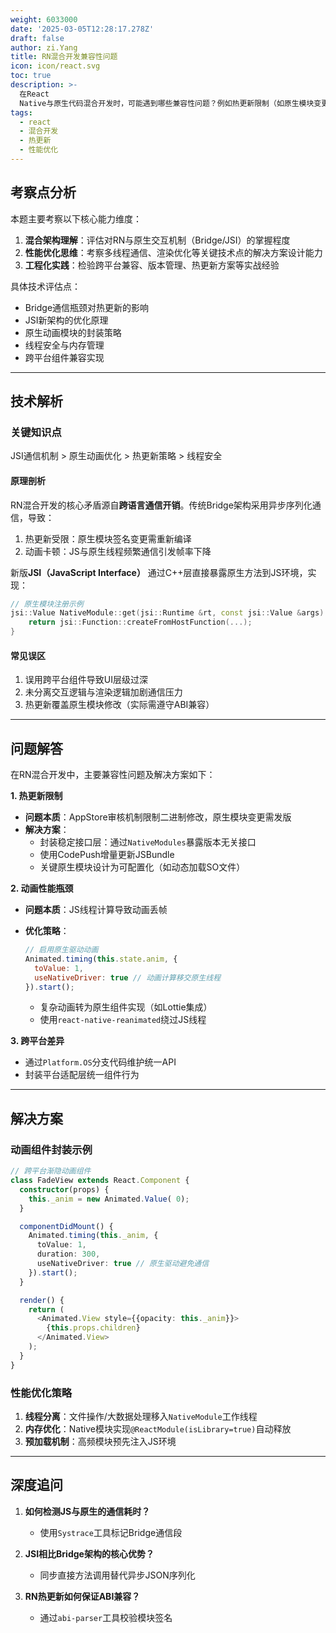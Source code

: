 ```yaml
---
weight: 6033000
date: '2025-03-05T12:28:17.278Z'
draft: false
author: zi.Yang
title: RN混合开发兼容性问题
icon: icon/react.svg
toc: true
description: >-
  在React
  Native与原生代码混合开发时，可能遇到哪些兼容性问题？例如热更新限制（如原生模块变更）、复杂动画性能不足，如何通过原生模块封装或优化策略解决？
tags:
  - react
  - 混合开发
  - 热更新
  - 性能优化
---
```


## 考察点分析

本题主要考察以下核心能力维度：

1. **混合架构理解**：评估对RN与原生交互机制（Bridge/JSI）的掌握程度
2. **性能优化思维**：考察多线程通信、渲染优化等关键技术点的解决方案设计能力
3. **工程化实践**：检验跨平台兼容、版本管理、热更新方案等实战经验

具体技术评估点：

- Bridge通信瓶颈对热更新的影响
- JSI新架构的优化原理
- 原生动画模块的封装策略
- 线程安全与内存管理
- 跨平台组件兼容实现

---

## 技术解析

### 关键知识点

JSI通信机制 > 原生动画优化 > 热更新策略 > 线程安全

#### 原理剖析

RN混合开发的核心矛盾源自**跨语言通信开销**。传统Bridge架构采用异步序列化通信，导致：

1. 热更新受限：原生模块签名变更需重新编译
2. 动画卡顿：JS与原生线程频繁通信引发帧率下降

新版**JSI（JavaScript Interface）** 通过C++层直接暴露原生方法到JS环境，实现：

```cpp
// 原生模块注册示例
jsi::Value NativeModule::get(jsi::Runtime &rt, const jsi::Value &args) {
    return jsi::Function::createFromHostFunction(...);
}
```

#### 常见误区

1. 误用跨平台组件导致UI层级过深
2. 未分离交互逻辑与渲染逻辑加剧通信压力
3. 热更新覆盖原生模块修改（实际需遵守ABI兼容）

---

## 问题解答

在RN混合开发中，主要兼容性问题及解决方案如下：

**1. 热更新限制**

- **问题本质**：AppStore审核机制限制二进制修改，原生模块变更需发版
- **解决方案**：
  - 封装稳定接口层：通过`NativeModules`暴露版本无关接口
  - 使用CodePush增量更新JSBundle
  - 关键原生模块设计为可配置化（如动态加载SO文件）

**2. 动画性能瓶颈**

- **问题本质**：JS线程计算导致动画丢帧
- **优化策略**：

  ```javascript
  // 启用原生驱动动画
  Animated.timing(this.state.anim, {
    toValue: 1,
    useNativeDriver: true // 动画计算移交原生线程
  }).start();
  ```

  - 复杂动画转为原生组件实现（如Lottie集成）
  - 使用`react-native-reanimated`绕过JS线程

**3. 跨平台差异**

- 通过`Platform.OS`分支代码维护统一API
- 封装平台适配层统一组件行为

---

## 解决方案

### 动画组件封装示例

```typescript
// 跨平台渐隐动画组件
class FadeView extends React.Component {
  constructor(props) {
    this._anim = new Animated.Value( 0);
  }

  componentDidMount() {
    Animated.timing(this._anim, {
      toValue: 1,
      duration: 300,
      useNativeDriver: true // 原生驱动避免通信
    }).start();
  }

  render() {
    return (
      <Animated.View style={{opacity: this._anim}}>
        {this.props.children}
      </Animated.View>
    );
  }
}
```

### 性能优化策略

1. **线程分离**：文件操作/大数据处理移入`NativeModule`工作线程
2. **内存优化**：Native模块实现`@ReactModule(isLibrary=true)`自动释放
3. **预加载机制**：高频模块预先注入JS环境

---

## 深度追问

1. **如何检测JS与原生的通信耗时？**
   - 使用`Systrace`工具标记Bridge通信段

2. **JSI相比Bridge架构的核心优势？**
   - 同步直接方法调用替代异步JSON序列化

3. **RN热更新如何保证ABI兼容？**
   - 通过`abi-parser`工具校验模块签名
